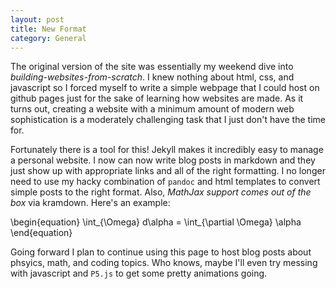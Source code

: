 ```yaml
---
layout: post
title: New Format
category: General
---
```


The original version of the site was essentially my weekend dive into *building-websites-from-scratch*. I knew nothing about html, css, and javascript so I forced myself to write a simple webpage that I could host on github pages just for the sake of learning how websites are made. As it turns out, creating a website with a minimum amount of modern web sophistication is a moderately challenging task that I just don't have the time for. 

Fortunately there is a tool for this! Jekyll makes it incredibly easy to manage a personal website. I now can now write blog posts in markdown and they just show up with appropriate links and all of the right formatting. I no longer need to use my hacky combination of `pandoc` and html templates to convert simple posts to the right format. Also, *MathJax support comes out of the box* via kramdown. Here's an example: 

\begin{equation}
    \int_{\Omega} d\alpha = \int_{\partial \Omega} \alpha 
\end{equation}

Going forward I plan to continue using this page to host blog posts about phsyics, math, and coding topics. Who knows, maybe I'll even try messing with javascript and `P5.js` to get some pretty animations going.


